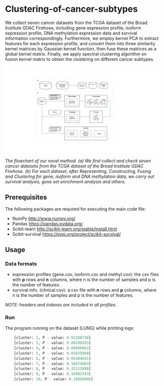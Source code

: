 # Clustering-of-cancer-subtypes

We collect seven cancer datasets from the TCGA dataset of the Broad Institute GDAC Firehose, including gene expression profile, isoform expression profile, DNA methylation expression data and survival information correspondingly. Furthermore, we employ kernel PCA to extract features for each expression profile, and convert them into three similarity kernel matrices by Gaussian kernel function, then fuse these matrices as a global kernel matrix. Finally, we apply spectral clustering algorithm on fusion kernel matrix to obtain the clustering on different cancer subtypes.

![flowchart](./imgs/flowchart.jpg)

*The flowchart of our novel method. (a) We first collect and check seven cancer datasets from the TCGA dataset of the Broad Institute GDAC Firehose. (b) For each dataset, after Representing, Constructing, Fusing and Clustering for gene, isoform and DNA methylation data, we carry out survival analysis, gene set enrichment analysis and others.*

## Prerequisites

The following packages are required for executing the main code file: 

* NumPy http://www.numpy.org/
* Pandas https://pandas.pydata.org/
* Scikit-learn http://scikit-learn.org/stable/install.html
* Scikit-survival https://pypi.org/project/scikit-survival/

## Usage

### Data formats

* expression profiles (gene.csv, isoform.csv and methyl.csv): the csv files with **p** rows and **n** columns, where n is the number of samples and p is the number of features.
* survival info. (clinical.csv): a csv file with **n** rows and **p** columns, where n is the number of samples and p is the number of features.

*NOTE: headers and indexes are included in all profiles.*

### Run

The program running on the dataset (LUNG) while printing logs: 

```python
    [cluster: 2, P - value: 0.92260736]
    [cluster: 3, P - value: 0.08198263]
    [cluster: 4, P - value: 0.00906062]
    [cluster: 5, P - value: 0.05835960]
    [cluster: 6, P - value: 0.05484691]
    [cluster: 7, P - value: 0.16474903]
    [cluster: 8, P - value: 0.32122098]
    [cluster: 9, P - value: 0.16902343]
    [cluster: 10, P - value: 0.18959946]
```
